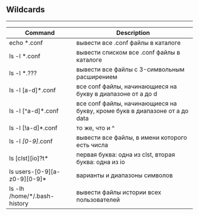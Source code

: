 ## Wildcards
------------
Command | Description
------- | -----------
echo *.conf | вывести все .conf файлы в каталоге
ls -l *.conf | вывести списком все .conf файлы в каталоге
ls -l *.??? | вывести все файлы c 3-символьным расширением
ls -l [a-d]*.conf | все conf файлы, начинающиеся на букву в диапазоне от a до d
ls -l [^a-d]*.conf | все conf файлы, начинающиеся на букву, кроме букв в диапазоне от a до data
ls -l [!a-d]*.conf | то же, что и ^
ls -l *[0-9]*.conf | вывести все файлы, в имени которого есть числа
ls [clst][io]?t* | первая буква: одна из clst, вторая буква: одна из io
ls users-[0-9][a-z0-9][0-9]* | варианты и диапазоны символов
ls -lh /home/*/.bash-history | вывести файлы истории всех пользователей
